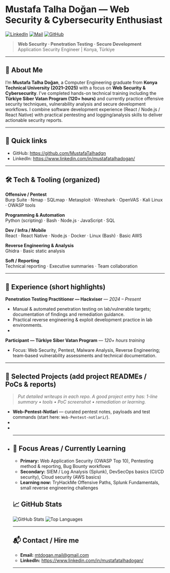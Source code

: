 # Mustafa Talha Doğan — Web Security & Cybersecurity Enthusiast
[![LinkedIn](https://img.shields.io/badge/LinkedIn-%230077B5.svg?logo=linkedin&logoColor=white)](https://www.linkedin.com/in/mustafatalhadogan/) 
[![Mail](https://img.shields.io/badge/Email-dgn.mustafatalha%40gmail.com-blue?style=flat&logo=gmail)](mailto:dgn.mustafatalha@gmail.com)
[![GitHub](https://img.shields.io/badge/GitHub-MustafaTalhadgn-181717?style=flat&logo=github)](https://github.com/MustafaTalhadgn)

> **Web Security · Penetration Testing · Secure Development**  
> Application Security Engineer | Konya, Türkiye

---

## 🚀 About Me
I’m **Mustafa Talha Doğan**, a Computer Engineering graduate from **Konya Technical University (2021–2025)** with a focus on **Web Security & Cybersecurity**. I’ve completed hands-on technical training including the **Türkiye Siber Vatan Program (120+ hours)** and currently practice offensive security techniques, vulnerability analysis and secure development workflows. I combine software development experience (React / Node.js / React Native) with practical pentesting and logging/analysis skills to deliver actionable security reports.

---

## 🔎 Quick links
- GitHub: https://github.com/MustafaTalhadgn  
- LinkedIn: https://www.linkedin.com/in/mustafatalhadogan/  
<!--- - Portfolio / CV (add PDF to repo root and link here) — `./Mustafa_Talha_Dogan_CV.pdf` *(add file to repo and update this link)*  
- Recommended (add your handles): TryHackMe · HackTheBox · Medium / Dev.to · X (Twitter)  --->

---

## 🛠️ Tech & Tooling (organized)
**Offensive / Pentest**  
Burp Suite · Nmap · SQLmap · Metasploit · Wireshark · OpenVAS · Kali Linux · OWASP tools

**Programming & Automation**  
Python (scripting) · Bash · Node.js · JavaScript · SQL

**Dev / Infra / Mobile**  
React · React Native · Node.js · Docker · Linux (Bash) · Basic AWS

**Reverse Engineering & Analysis**  
Ghidra · Basic static analysis

**Soft / Reporting**  
Technical reporting · Executive summaries · Team collaboration

---

## 💼 Experience (short highlights)
**Penetration Testing Practitioner — Hackviser** — *2024 – Present*  
- Manual & automated penetration testing on lab/vulnerable targets; documentation of findings and remediation guidance.  
- Practical reverse engineering & exploit development practice in lab environments.
- 
**Participant — Türkiye Siber Vatan Program** — *120+ hours training*  
- Focus: Web Security, Pentest, Malware Analysis, Reverse Engineering; team-based vulnerability assessments and technical documentation. 

---

## 📁 Selected Projects (add project READMEs / PoCs & reports)
> *Put detailed writeups in each repo. A good project entry has: 1-line summary • tools • PoC screenshot • remediation or learning.*

- **Web-Pentest-Notlari** — curated pentest notes, payloads and test commands (start here: `Web-Pentest-notlari/`).
- <!--- *(Already in repo — split into `projects/`, `labs/`, `tools/` subfolders.)*  --->
- 
- <!---**(suggested) juice-shop-sqli-writeup** — full PoC + exec summary (add).  
- <!---**(suggested) netscan-to-csv** — Python Nmap wrapper that exports CSV reports (add).  
- <!---**(suggested) wireshark-http-analysis** — Wireshark lab + short report (add).

---

## 🎓 Certifications & Training
- **Certified Associate Penetration Tester (CAPT)** hackviser. 
- Malware Analysis Training — 02/2025.  
- Cyber Security Training — 07/2024.  
<!---*(Add certificate links / images if available.)* --->

---

## 📣 Focus Areas / Currently Learning
- **Primary:** Web Application Security (OWASP Top 10), Pentesting method & reporting, Bug Bounty workflows  
- **Secondary:** SIEM / Log Analysis (Splunk), DevSecOps basics (CI/CD security), Cloud security (AWS basics)  
- **Learning now:** TryHackMe Offensive Paths, Splunk Fundamentals, small reverse engineering challenges
  
<!---
---

## ✅ How to use this repo (developer / hiring manager friendly)
- `projects/` → finished writeups (PoC + exec summary + remediation).  
- `labs/` → lab notes with screenshots and evidence (PDF).  
- `tools/` → scripts (Python/Bash) with usage examples and sample outputs.  
- **Goal:** every technical note should include a testable PoC or runnable script so reviewers can reproduce results.

---
--->

## 📈 GitHub Stats

![GitHub Stats](https://github-readme-stats.vercel.app/api?username=MustafaTalhadgn&theme=gruvbox&include_all_commits=true)
![Top Languages](https://github-readme-stats.vercel.app/api/top-langs/?username=MustafaTalhadgn&layout=compact&theme=gruvbox)

---
<!---
## 🛡️ Badges & Visuals (suggested)
- Add TryHackMe badges (if you have them).  
- Add HackTheBox rank / HTB profile if available.  
- Add Shields for key tools: `![Burp](https://img.shields.io/badge/Burp-Suite-black)` etc.  
- Add a small portfolio banner image at the top (optional).

---
--->

## 📬 Contact / Hire me

- **Email:** mtdogan.mail@gmail.com  
- **LinkedIn:** https://www.linkedin.com/in/mustafatalhadogan/   

---
<!---
### If you want: next step checklist I can auto-generate for you
- Convert `Web-Pentest-notlari/` into `projects/`, `labs/`, `tools/` subfolders and add `README.md` to each.  
- Prepare 3 project writeups (SQLi PoC, XSS PoC, netscan tool) and I’ll review their READMEs and exec summaries.  
- Hook TryHackMe badges and Splunk/other cert images into this README.
--->
